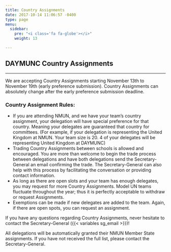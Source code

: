 ```yaml
---
title: Country Assignments
date: 2017-10-14 11:06:57 -0400
type: page
menu:
  sidebar:
    pre: "<i class='fa fa-globe'></i>"
    weight: 13

---
```

## DAYMUNC Country Assignments
---
We are accepting Country Assignments starting November 13th to November 19th (early preference submission). Country Assignments
can absolutely change after the early preference submission deadline.

### Country Assignment Rules:
- If you are attending NMUN, and we have your team’s country assignment, your delegation will have special preference for that country. Meaning your delegates are guaranteed that country for committees. (For example, if your delegation is representing the United Kingdom at NMUN. Your team size is 20. 4 of your delegates will be representing United Kingdom at DAYMUNC)
- Trading Country Assignments between schools is allowed and encouraged. You are more than welcome to begin the trade process between delegations and have both delegations send the Secretary-General an email confirming the trade. The Secretary-General can also help with this process by facilitating the conversation or providing contact information.
- As long as there are open slots and your team has enough delegates, you may request for more Country Assignments. Model UN teams fluctuate throughout the year; thus it is perfectly acceptable to withdraw or request Assignments.
- Exemptions can be made if new delegates are added to the team. Again, if there are open spots, you can request an assignment.

If you have any questions regarding Country Assignments, never hesitate to contact the Secretary-General ({{< variables sg_email >}})!

All delegations will be automatically granted their NMUN Member State assignments. If you have not received the full list, please contact the Secretary-General.

<!-- {{< CountryAssignmentTable >}} -->